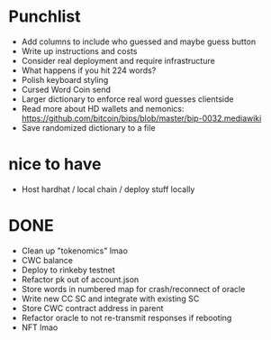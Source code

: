 # Punchlist

* Add columns to include who guessed and maybe guess button
* Write up instructions and costs
* Consider real deployment and require infrastructure
* What happens if you hit 224 words?
* Polish keyboard styling
* Cursed Word Coin send
* Larger dictionary to enforce real word guesses clientside
* Read more about HD wallets and nemonics: https://github.com/bitcoin/bips/blob/master/bip-0032.mediawiki
* Save randomized dictionary to a file

# nice to have

* Host hardhat / local chain / deploy stuff locally

# DONE

* Clean up "tokenomics" lmao
* CWC balance
* Deploy to rinkeby testnet
* Refactor pk out of account.json
* Store words in numbered map for crash/reconnect of oracle
* Write new CC SC and integrate with existing SC
* Store CWC contract address in parent
* Refactor oracle to not re-transmit responses if rebooting
* NFT lmao

